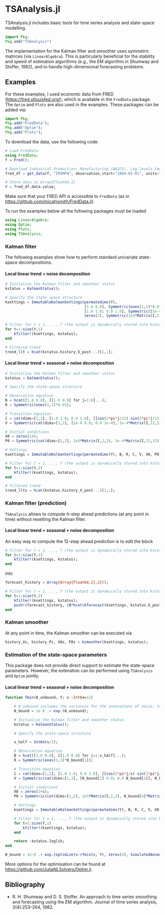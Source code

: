 # TSAnalysis.jl
TSAnalysis.jl includes basic tools for time series analysis and state-space modelling.

```julia
import Pkg;
Pkg.add("TSAnalysis")
```

The implementation for the Kalman filter and smoother uses symmetric matrices (via ```LinearAlgebra```). This is particularly beneficial for the stability and speed of estimation algorithms (e.g., the EM algorithm in Shumway and Stoffer, 1982), and to handle high-dimensional forecasting problems.

## Examples
For these examples, I used economic data from FRED (https://fred.stlouisfed.org/), which is available in the ```FredData``` package. The ```Optim``` and ```Plots``` are also used in the examples. These packages can be added via:

```julia
import Pkg;
Pkg.add("FredData");
Pkg.add("Optim");
Pkg.add("Plots");
```

To download the data, use the following code:
```julia
# Load FredData
using FredData;
f = Fred();

# Download Industrial Production: Manufacturing (NAICS), Log-levels (monthly, NSA)
fred_df = get_data(f, "IPGMFN", observation_start="1984-01-01", units="log");

# Store data in Array{Float64,1}
Y = fred_df.data.value;
```

Make sure that your FRED API is accessible to ```FredData``` (as in https://github.com/micahjsmith/FredData.jl). 

To run the examples below all the following packages must be loaded
```julia
using LinearAlgebra;
using Optim;
using Plots;
using TSAnalysis;
```

### Kalman filter
The following examples show how to perform standard univariate state-space decompositions. 

#### Local linear trend + noise decomposition
```julia
# Initialise the Kalman filter and smoother status
kstatus = KalmanStatus();

# Specify the state-space structure
ksettings = ImmutableKalmanSettings(permutedims(Y),
                                    [1.0 0.0], Symmetric(ones(1,1)*0.01),                # Observation equation
                                    [1.0 1.0; 0.0 1.0], Symmetric([1e-4 0.0; 0.0 1e-4]), # Transition equation
                                    zeros(2), Symmetric(1e3*Matrix(I,2,2)));             # Initial conditions

# Filter for t = 1, ..., T (the output is dynamically stored into kstatus)
for t=1:size(Y,1)
    kfilter!(ksettings, kstatus);
end

# Filtered trend
trend_llt = hcat(kstatus.history_X_post...)[1,:];
```

#### Local linear trend + seasonal + noise decomposition
```julia
# Initialise the Kalman filter and smoother status
kstatus = KalmanStatus();

# Specify the state-space structure

# Observation equation
B = hcat([1.0 0.0], [[1.0 0.0] for j=1:6]...);
R = Symmetric(ones(1,1)*0.01);

# Transition equation
C = cat(dims=[1,2], [1.0 1.0; 0.0 1.0], [[cos(2*pi*j/12) sin(2*pi*j/12); -sin(2*pi*j/12) cos(2*pi*j/12)] for j=1:6]...);
V = Symmetric(cat(dims=[1,2], [1e-4 0.0; 0.0 1e-4], 1e-4*Matrix(I,12,12)));

# Initial conditions
X0 = zeros(14);
P0 = Symmetric(cat(dims=[1,2], 1e3*Matrix(I,2,2), 1e-4*Matrix(I,12,12)));

# Settings
ksettings = ImmutableKalmanSettings(permutedims(Y), B, R, C, V, X0, P0);

# Filter for t = 1, ..., T (the output is dynamically stored into kstatus)
for t=1:size(Y,1)
    kfilter!(ksettings, kstatus);
end

# Filtered trend
trend_llts = hcat(kstatus.history_X_post...)[1,:];
```

### Kalman filter (prediction)
```TSAnalysis``` allows to compute *h*-step ahead predictions (at any point in time) without resetting the Kalman filter. 

#### Local linear trend + seasonal + noise decomposition
An easy way to compute the 12-step ahead prediction is to edit the block
```julia
# Filter for t = 1, ..., T (the output is dynamically stored into kstatus)
for t=1:size(Y,1)
    kfilter!(ksettings, kstatus);
end
```

into
```julia
forecast_history = Array{Array{Float64,1},1}();

# Filter for t = 1, ..., T (the output is dynamically stored into kstatus)
for t=1:size(Y,1)
    kfilter!(ksettings, kstatus);
    push!(forecast_history, (B*hcat(kforecast(ksettings, kstatus.X_post, 12)...))[:]);
end
```

### Kalman smoother
At any point in time, the Kalman smoother can be executed via
```julia
history_Xs, history_Ps, X0s, P0s = ksmoother(ksettings, kstatus);
```

### Estimation of the state-space parameters
This package does not provide direct support to estimate the state-space parameters. However, the estimation can be performed using ```TSAnalysis``` and ```Optim``` jointly. 

#### Local linear trend + seasonal + noise decomposition
```julia
function fmin(θ_unbound, Y; s::Int64=12)

    # θ_unbound includes the variances for the innovations of noise, trend, drift and seasonal components
    θ_bound = 1e-8 .+ exp.(θ_unbound);

    # Initialise the Kalman filter and smoother status
    kstatus = KalmanStatus();

    # Specify the state-space structure

    s_half = Int64(s/2);

    # Observation equation
    B = hcat([1.0 0.0], [[1.0 0.0] for j=1:s_half]...);
    R = Symmetric(ones(1,1)*θ_bound[1]);

    # Transition equation
    C = cat(dims=[1,2], [1.0 1.0; 0.0 1.0], [[cos(2*pi*j/s) sin(2*pi*j/s); -sin(2*pi*j/s) cos(2*pi*j/s)] for j=1:s_half]...);
    V = Symmetric(cat(dims=[1,2], [θ_bound[2] 0.0; 0.0 θ_bound[3]], θ_bound[4]*Matrix(I,s,s)));

    # Initial conditions
    X0 = zeros(2+s);
    P0 = Symmetric(cat(dims=[1,2], 1e3*Matrix(I,2,2), θ_bound[4]*Matrix(I,s,s)));

    # Settings
    ksettings = ImmutableKalmanSettings(permutedims(Y), B, R, C, V, X0, P0);

    # Filter for t = 1, ..., T (the output is dynamically stored into kstatus)
    for t=1:size(Y,1)
        kfilter!(ksettings, kstatus);
    end

    return -kstatus.loglik;
end

θ_bound = 1e-8 .+ exp.(optimize(x->fmin(x, Y), zeros(4), SimulatedAnnealing()).minimizer);
```

More options for the optimisation can be found at https://github.com/JuliaNLSolvers/Optim.jl. 

## Bibliography
* R. H. Shumway and D. S. Stoffer. An approach to time series smoothing and forecasting using the EM algorithm. Journal of time series analysis, 3(4):253–264, 1982.
